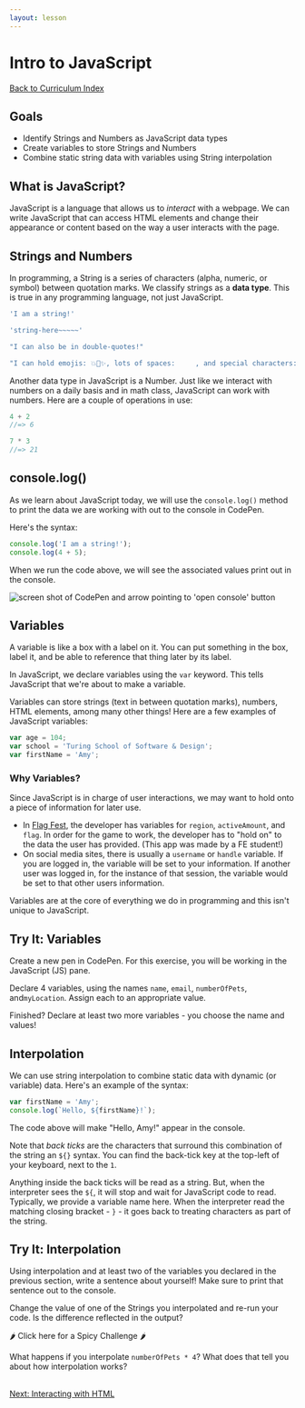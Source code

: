 ```yaml
---
layout: lesson
---
```


# Intro to JavaScript

<a href="../">Back to Curriculum Index</a>

## Goals

- Identify Strings and Numbers as JavaScript data types
- Create variables to store Strings and Numbers
- Combine static string data with variables using String interpolation

## What is JavaScript?

JavaScript is a language that allows us to _interact_ with a webpage. We can write JavaScript that can access HTML elements and change their appearance or content based on the way a user interacts with the page.

## Strings and Numbers

In programming, a String is a series of characters (alpha, numeric, or symbol) between quotation marks. We classify strings as a **data type**. This is true in any programming language, not just JavaScript.

```js
'I am a string!'

'string-here~~~~~'

"I can also be in double-quotes!"

"I can hold emojis: 💥🦄✨, lots of spaces:     , and special characters: $#@%"
```

Another data type in JavaScript is a Number. Just like we interact with numbers on a daily basis and in math class, JavaScript can work with numbers. Here are a couple of operations in use:

```js
4 + 2
//=> 6

7 * 3
//=> 21
```

## console.log()

As we learn about JavaScript today, we will use the `console.log()` method to print the data we are working with out to the console in CodePen.

Here's the syntax:

```js
console.log('I am a string!');
console.log(4 + 5);
```

When we run the code above, we will see the associated values print out in the console.

<img src="{{ site.url }}/assets/images/console-log.png" alt="screen shot of CodePen and arrow pointing to 'open console' button">

## Variables

A variable is like a box with a label on it. You can put something in the box, label it, and be able to reference that thing later by its label.

In JavaScript, we declare variables using the `var` keyword. This tells JavaScript that we're about to make a variable.

Variables can store strings (text in between quotation marks), numbers, HTML elements, among many other things! Here are a few examples of JavaScript variables:


```js
var age = 104;
var school = 'Turing School of Software & Design';
var firstName = 'Amy';
```

### Why Variables?

Since JavaScript is in charge of user interactions, we may want to hold onto a piece of information for later use.
- In [Flag Fest](https://flag-fest.herokuapp.com/flag-fest), the developer has variables for `region`, `activeAmount`, and `flag`. In order for the game to work, the developer has to "hold on" to the data the user has provided. (This app was made by a FE student!)
- On social media sites, there is usually a `username` or `handle` variable. If you are logged in, the variable will be set to your information. If another user was logged in, for the instance of that session, the variable would be set to that other users information.

Variables are at the core of everything we do in programming and this isn't unique to JavaScript.

<div class="try-it-new">
  <h2>Try It: Variables</h2>
  <p>Create a new pen in CodePen. For this exercise, you will be working in the JavaScript (JS) pane.</p>
  <p>Declare 4 variables, using the names <code>name</code>, <code>email</code>, <code>numberOfPets</code>, and<code>myLocation</code>. Assign each to an appropriate value.</p>
  <p>Finished? Declare at least two more variables - you choose the name and values!</p>
</div>

## Interpolation

We can use string interpolation to combine static data with dynamic (or variable) data. Here's an example of the syntax:

```js
var firstName = 'Amy';
console.log(`Hello, ${firstName}!`);
```

The code above will make "Hello, Amy!" appear in the console.

Note that _back ticks_ are the characters that surround this combination of the string an `${}` syntax. You can find the back-tick key at the top-left of your keyboard, next to the `1`.

Anything inside the back ticks will be read as a string. But, when the interpreter sees the `${`, it will stop and wait for JavaScript code to read. Typically, we provide a variable name here. When the interpreter read the matching closing bracket - `}` - it goes back to treating characters as part of the string.

<div class="try-it-new">
  <h2>Try It: Interpolation</h2>
  <p>Using interpolation and at least two of the variables you declared in the previous section, write a sentence about yourself! Make sure to print that sentence out to the console.</p>
  <p>Change the value of one of the Strings you interpolated and re-run your code. Is the difference reflected in the output?</p>

  <div class="spicy-container">
    <p class="spicy-click">🌶 Click here for a Spicy Challenge 🌶</p>
    <div class="spicy-toggle">
      <p>What happens if you interpolate <code>numberOfPets * 4</code>? What does that tell you about how interpolation works?</p>
    </div>
  </div>
</div>

<br>
<a href="../interacting-with-html">Next: Interacting with HTML</a>
